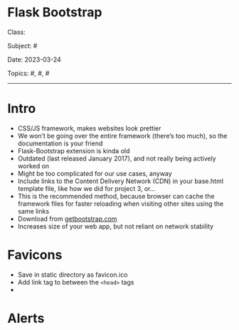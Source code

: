 # Flask Bootstrap
Class: <a href=""> </a>

Subject: #

Date: 2023-03-24

Topics: #, #, # 

---
# Intro
- CSS/JS framework, makes websites look prettier
- We won’t be going over the entire framework (there’s too much), so the documentation is your friend
- Flask-Bootstrap extension is kinda old
- Outdated (last released January 2017), and not really being actively worked on
- Might be too complicated for our use cases, anyway
- Include links to the Content Delivery Network (CDN) in your base.html template file, like how we did for project 3, or…
- This is the recommended method, because browser can cache the framework files for faster reloading when visiting other sites using the same links
- Download from [getbootstrap.com](https://getbootstrap.com/)
- Increases size of your web app, but not reliant on network stability

# Favicons
- Save in static directory as favicon.ico
- Add link tag to between the `<head>` tags
- **<link rel="shortcut icon" href="{{ url_for('static', filename='favicon.ico') }}">**

# Alerts



